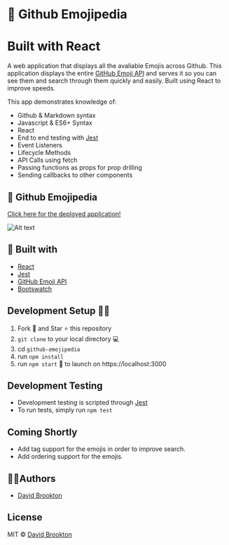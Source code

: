 # 📖 Github Emojipedia
# Built with React

A web application that displays all the avaliable Emojis across Github. This application displays the entire [GitHub Emoji API](https://api.github.com/emojis) and serves it so you can see them and search through them quickly and easily. Built using React to improve speeds.

This app demonstrates knowledge of: 
- Github & Markdown syntax
- Javascript & ES6+ Syntax
- React 
- End to end testing with [Jest](https://jestjs.io/)
- Event Listeners
- Lifecycle Methods
- API Calls using fetch
- Passing functions as props for prop drilling
- Sending callbacks to other components

## :cowboy_hat_face: Github Emojipedia

[Click here for the deployed application!]()

![Alt text](./public/screenshot.gif?raw=true "Github Emojipedia React Application GIF")

## 🔧 Built with

- [React](https://reactjs.org)
- [Jest](https://jestjs.io/)
- [GitHub Emoji API](https://api.github.com/emojis)
- [Bootswatch](https://startbootstrap.com/template-overviews/clean-blog/)


## Development Setup :man_astronaut:

1. Fork 🍴 and Star ⭐️ this repository
2. `git clone` to your local directory 💻
3. cd `github-emojipedia`
4. run `npm install`
5. run `npm start` :tada: to launch on https://localhost:3000

## Development Testing

- Development testing is scripted through [Jest](https://jestjs.io/)
- To run tests, simply run `npm test`


## Coming Shortly

- Add tag support for the emojis in order to improve search.
- Add ordering support for the emojis.


## 👨‍💻Authors

- [David Brookton](https://davidbrookton.com)

## License

MIT © [David Brookton](https://davidbrookton.com)